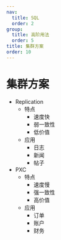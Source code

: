```yaml
---
nav:
  title: SQL
  order: 2
group:
  title: 高阶用法
  order: 5
title: 集群方案
order: 10
---
```


# 集群方案

- Replication
  - 特点
    - 速度快
    - 弱一致性
    - 低价值
  - 应用
    - 日志
    - 新闻
    - 帖子
- PXC
  - 特点
    - 速度慢
    - 强一致性
    - 高价值
  - 应用
    - 订单
    - 账户
    - 财务
